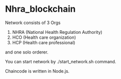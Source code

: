 # Nhra_blockchain

Network consists of 3 Orgs
1) NHRA (National Health Regulation Authority)
2) HCO (Health care organization)
3) HCP (Health care professional)

and one solo orderer.

You can start network by ./start_network.sh command.

Chaincode is written in Node.js.
